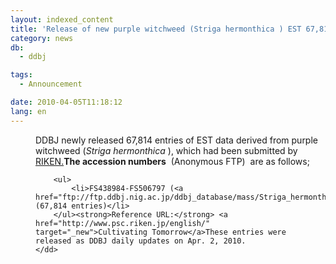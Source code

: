 ```yaml
---
layout: indexed_content
title: 'Release of new purple witchweed (Striga hermonthica ) EST 67,814 entries'
category: news
db:
  - ddbj

tags:
  - Announcement

date: 2010-04-05T11:18:12
lang: en
---
```


<dl>
    <dd>DDBJ newly released 67,814 entries of EST data derived from purple witchweed (<em>Striga hermonthica</em> ), which had been submitted by <a href="http://www.riken.go.jp/engn/index.html" target="_new">RIKEN.</a><strong>The accession numbers</strong>  (Anonymous FTP)  are as follows;

        <ul>
            <li>FS438984-FS506797 (<a href="ftp://ftp.ddbj.nig.ac.jp/ddbj_database/mass/Striga_hermonthica_EST/">Striga_hermonthica_EST_100402_1.seq.gz</a>) (67,814 entries)</li>
        </ul><strong>Reference URL:</strong> <a href="http://www.psc.riken.jp/english/" target="_new">Cultivating Tomorrow</a>These entries were released as DDBJ daily updates on Apr. 2, 2010.
    </dd>
</dl>
